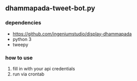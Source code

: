 ## dhammapada-tweet-bot.py

### dependencies

* https://github.com/ingeniumstudio/display-dhammapada
* python 3
* tweepy

### how to use

1. fill in with your api credentials
2. run via crontab

